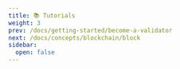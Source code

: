 ```yaml
---
title: 📚 Tutorials
weight: 3
prev: /docs/getting-started/become-a-validator
next: /docs/concepts/blockchain/block
sidebar:
  open: false
---
```

